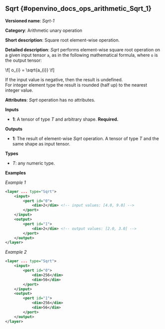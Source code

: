 ## Sqrt <a name="Sqrt"></a> {#openvino_docs_ops_arithmetic_Sqrt_1}

**Versioned name**: *Sqrt-1*

**Category**: Arithmetic unary operation

**Short description**: Square root element-wise operation.

**Detailed description**: *Sqrt* performs element-wise square root operation on a given input tensor `a`, as in the following mathematical formula, where `o` is the output tensor:

\f[
o_{i} = \sqrt{a_{i}}
\f]

If the input value is negative, then the result is undefined.\
For integer element type the result is rounded (half up) to the nearest integer value.

**Attributes**: *Sqrt* operation has no attributes.

**Inputs**

* **1**: A tensor of type *T* and arbitrary shape. **Required.**

**Outputs**

* **1**: The result of element-wise *Sqrt* operation. A tensor of type *T* and the same shape as input tensor.

**Types**

* *T*: any numeric type.


**Examples**

*Example 1*

```xml
<layer ... type="Sqrt">
    <input>
        <port id="0">
            <dim>2</dim> <!-- input values: [4.0, 9.0] -->
        </port>
    </input>
    <output>
        <port id="1">
            <dim>2</dim> <!-- output values: [2.0, 3.0] -->
        </port>
    </output>
</layer>
```

*Example 2*

```xml
<layer ... type="Sqrt">
    <input>
        <port id="0">
            <dim>256</dim>
            <dim>56</dim>
        </port>
    </input>
    <output>
        <port id="1">
            <dim>256</dim>
            <dim>56</dim>
        </port>
    </output>
</layer>
```
